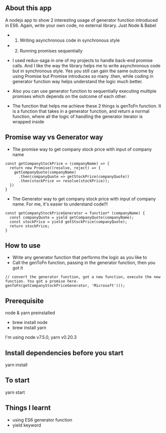 ## About this app

A nodejs app to show 2 interesting usage of generator function introduced in ES6. Again, write your own code, no external library. Just Node & Babel
- 1. Writing asynchronous code in synchronous style
- 2. Running promises sequentially

- I used redux-saga in one of my projects to handle back-end promise calls. And I like the way the library helps me to write asynchronous code but in synchronous style. Yes you still can gain the same outcome by using Promise but Promise introduces so many .then, while coding in generator function way helps understand the logic much better.
- Also you can use generator function to sequentially executing multiple promises which depends on the outcome of each other.
- The function that helps me achieve these 2 things is genToFn function. It is a function that takes in a generator function, and return a normal function, where all the logic of handling the generator iterator is wrapped inside

## Promise way vs Generator way

- The promise way to get company stock price with input of company name
```
const getCompanyStockPrice = (companyName) => {
  return new Promise((resolve, reject) => {
    getCompanyQuote(companyName)
      .then(companyQuote => getStockPrice(companyQuote))
      .then(stockPrice => resolve(stockPrice));
  })
}
```

- The Generator way to get company stock price with input of company name. For me, it's easier to understand code!!!
```
const getCompanyStockPriceGenerator = function* (companyName) {
  const companyQuote = yield getCompanyQuote(companyName);
  const stockPrice = yield getStockPrice(companyQuote);
  return stockPrice;
}
```

## How to use
- Write any generator function that performs the logic as you like to
- Call the genToFn function, passing in the generator function, then you got it

```
// convert the generator function, got a new function, execute the new function. You got a promise here.
genToFn(getCompanyStockPriceGenerator, 'Microsoft')();

```
## Prerequisite
  node & yarn preinstalled

  - brew install node
  - brew install yarn

  I'm using node v7.5.0, yarn v0.20.3

## Install dependencies before you start
  yarn install

## To start
  yarn start

## Things I learnt
- using ES6 generator function
- yield keyword
